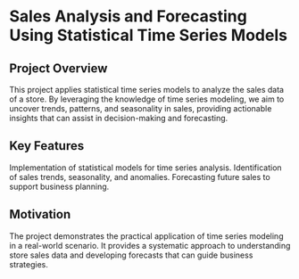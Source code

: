 # Sales Analysis and Forecasting Using Statistical Time Series Models
## Project Overview
This project applies statistical time series models to analyze the sales data of a store. By leveraging the knowledge of time series modeling, we aim to uncover trends, patterns, and seasonality in sales, providing actionable insights that can assist in decision-making and forecasting.

## Key Features
Implementation of statistical models for time series analysis.
Identification of sales trends, seasonality, and anomalies.
Forecasting future sales to support business planning.

## Motivation
The project demonstrates the practical application of time series modeling in a real-world scenario. It provides a systematic approach to understanding store sales data and developing forecasts that can guide business strategies.
